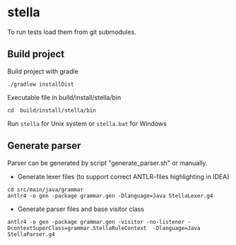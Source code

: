 # stella
To run tests load them from git submodules.

## Build project
Build project with gradle
```
./gradlew installDist
```

Executable file in build/install/stella/bin 
```
cd  build/install/stella/bin 
```

Run `stella` for Unix system or `stella.bat` for Windows

## Generate parser
Parser can  be generated by script "generate_parser.sh" or manually.

* Generate lexer files (to support correct ANTLR-files highlighting in IDEA)

```
cd src/main/java/grammar 
antlr4 -o gen -package grammar.gen -Dlanguage=Java StellaLexer.g4
```

* Generate parser files and base visitor class
```
antlr4 -o gen -package grammar.gen -visitor -no-listener -DcontextSuperClass=grammar.StellaRuleContext  -Dlanguage=Java StellaParser.g4
```

